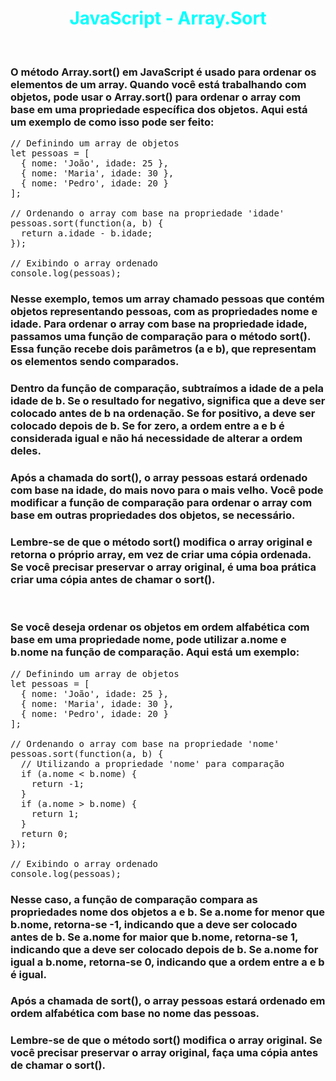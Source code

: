 # <div align="center" style="color:Cyan; font-weight:bold;"> JavaScript - Array.Sort</div>

<br>

### O método Array.sort() em JavaScript é usado para ordenar os elementos de um array. Quando você está trabalhando com objetos, pode usar o Array.sort() para ordenar o array com base em uma propriedade específica dos objetos. Aqui está um exemplo de como isso pode ser feito:

<pre>
// Definindo um array de objetos
let pessoas = [
  { nome: 'João', idade: 25 },
  { nome: 'Maria', idade: 30 },
  { nome: 'Pedro', idade: 20 }
];

// Ordenando o array com base na propriedade 'idade'
pessoas.sort(function(a, b) {
  return a.idade - b.idade;
});

// Exibindo o array ordenado
console.log(pessoas);
</pre>

### Nesse exemplo, temos um array chamado pessoas que contém objetos representando pessoas, com as propriedades nome e idade. Para ordenar o array com base na propriedade idade, passamos uma função de comparação para o método sort(). Essa função recebe dois parâmetros (a e b), que representam os elementos sendo comparados.

### Dentro da função de comparação, subtraímos a idade de a pela idade de b. Se o resultado for negativo, significa que a deve ser colocado antes de b na ordenação. Se for positivo, a deve ser colocado depois de b. Se for zero, a ordem entre a e b é considerada igual e não há necessidade de alterar a ordem deles.

### Após a chamada do sort(), o array pessoas estará ordenado com base na idade, do mais novo para o mais velho. Você pode modificar a função de comparação para ordenar o array com base em outras propriedades dos objetos, se necessário.

### Lembre-se de que o método sort() modifica o array original e retorna o próprio array, em vez de criar uma cópia ordenada. Se você precisar preservar o array original, é uma boa prática criar uma cópia antes de chamar o sort().

<br>

### Se você deseja ordenar os objetos em ordem alfabética com base em uma propriedade nome, pode utilizar a.nome e b.nome na função de comparação. Aqui está um exemplo:

<pre>
// Definindo um array de objetos
let pessoas = [
  { nome: 'João', idade: 25 },
  { nome: 'Maria', idade: 30 },
  { nome: 'Pedro', idade: 20 }
];

// Ordenando o array com base na propriedade 'nome'
pessoas.sort(function(a, b) {
  // Utilizando a propriedade 'nome' para comparação
  if (a.nome < b.nome) {
    return -1;
  }
  if (a.nome > b.nome) {
    return 1;
  }
  return 0;
});

// Exibindo o array ordenado
console.log(pessoas);
</pre>

### Nesse caso, a função de comparação compara as propriedades nome dos objetos a e b. Se a.nome for menor que b.nome, retorna-se -1, indicando que a deve ser colocado antes de b. Se a.nome for maior que b.nome, retorna-se 1, indicando que a deve ser colocado depois de b. Se a.nome for igual a b.nome, retorna-se 0, indicando que a ordem entre a e b é igual.

### Após a chamada de sort(), o array pessoas estará ordenado em ordem alfabética com base no nome das pessoas.

### Lembre-se de que o método sort() modifica o array original. Se você precisar preservar o array original, faça uma cópia antes de chamar o sort().
